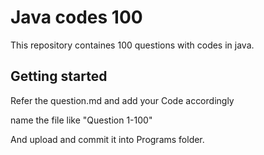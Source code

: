 # Java codes 100

This repository containes 100 questions with codes in java.


## Getting started

Refer the question.md and add your Code accordingly

name the file like "Question 1-100"

And upload and commit it into Programs folder.
